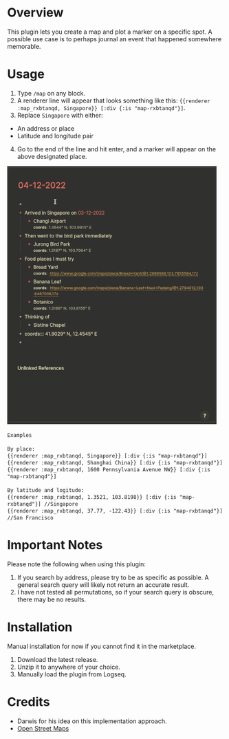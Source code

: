 # Overview

This plugin lets you create a map and plot a marker on a specific spot. A possible use case is to perhaps journal an event that happened somewhere memorable.

# Usage

1. Type `/map` on any block.
2. A renderer line will appear that looks something like this: `{{renderer :map_rxbtanqd, Singapore}} [:div {:is "map-rxbtanqd"}]`.
3. Replace `Singapore` with either:

- An address or place
- Latitude and longitude pair

4. Go to the end of the line and hit enter, and a marker will appear on the above designated place.

![](/screenshots/demo.gif)

```
Examples

By place:
{{renderer :map_rxbtanqd, Singapore}} [:div {:is "map-rxbtanqd"}]
{{renderer :map_rxbtanqd, Shanghai China}} [:div {:is "map-rxbtanqd"}]
{{renderer :map_rxbtanqd, 1600 Pennsylvania Avenue NW}} [:div {:is "map-rxbtanqd"}]

By latitude and logitude:
{{renderer :map_rxbtanqd, 1.3521, 103.8198}} [:div {:is "map-rxbtanqd"}] //Singapore
{{renderer :map_rxbtanqd, 37.77, -122.43}} [:div {:is "map-rxbtanqd"}] //San Francisco
```

# Important Notes

Please note the following when using this plugin:

1. If you search by address, please try to be as specific as possible. A general search query will likely not return an accurate result.
2. I have not tested all permutations, so if your search query is obscure, there may be no results.

# Installation

Manual installation for now if you cannot find it in the marketplace.

1. Download the latest release.
2. Unzip it to anywhere of your choice.
3. Manually load the plugin from Logseq.

# Credits

- Darwis for his idea on this implementation approach.
- [Open Street Maps](https://www.openstreetmap.org/copyright)
